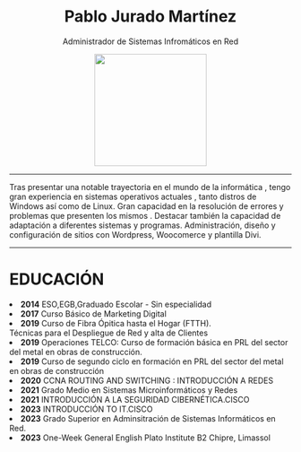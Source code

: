 <h1 align="center">Pablo Jurado Martínez</h1>
<p align="center">Administrador de Sistemas Infromáticos en Red</p>
<div align="center"><img  src="https://www.grupocibernos.com/hs-fs/hubfs/seguridad%20inform%C3%A1tica%20y%20c%C3%B3mo%20implementarla.jpg?width=960&name=seguridad%20inform%C3%A1tica%20y%20c%C3%B3mo%20implementarla.jpg" width="200" />
</div>

<hr>

<p>
 Tras presentar una notable trayectoria en el mundo de la informática , tengo gran experiencia en sistemas operativos actuales , 
  tanto distros de Windows así como de Linux. Gran capacidad en la resolución de errores y problemas que presenten los mismos . Destacar
  también la capacidad de adaptación  a diferentes sistemas y programas.
  Administración, diseño y configuración de sitios con Wordpress, Woocomerce y plantilla Divi.
</p>

<hr>

<h1>EDUCACIÓN</h1>

<li><strong>2014</strong> ESO,EGB,Graduado Escolar - Sin especialidad</li>

<li><strong>2017</strong> Curso Básico de Marketing Digital</li>

<li><strong>2019</strong> Curso de Fibra Ópitica hasta el Hogar (FTTH).
<br>
 Técnicas para el Despliegue de Red y alta de Clientes
</li>

<li><strong>2019</strong> Operaciones TELCO: Curso de formación básica en PRL del sector del metal en obras de construcción.</li>

<li><strong>2019</strong> Curso de segundo ciclo en formación en PRL del sector del metal en obras de construcción</li>

<li><strong>2020</strong> CCNA ROUTING AND SWITCHING : INTRODUCCIÓN A REDES</li>

<li><strong>2021</strong> Grado Medio en Sistemas Microinformáticos y Redes</li>

<li><strong>2021</strong> INTRODUCCIÓN A LA SEGURIDAD CIBERNÉTICA.CISCO</li>

<li><strong>2023</strong> INTRODUCCIÓN TO IT.CISCO</li>

<li><strong>2023</strong> Grado Superior en Adminsitración de Sistemas Informáticos en Red.</li>

<li><strong>2023</strong> One-Week General English Plato Institute B2 Chipre, Limassol</li>







